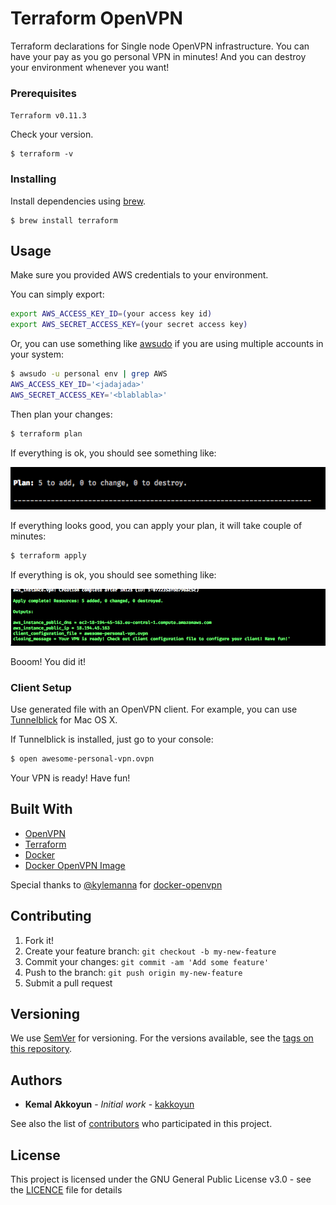 # Terraform OpenVPN

Terraform declarations for Single node OpenVPN infrastructure.
You can have your pay as you go personal VPN in minutes! And you can destroy your environment whenever you want!

### Prerequisites

`Terraform v0.11.3`

Check your version.

```
$ terraform -v

```

### Installing

Install dependencies using [brew](https://brew.sh/).

```
$ brew install terraform
```

## Usage

Make sure you provided AWS credentials to your environment.

You can simply export:
```Bash
export AWS_ACCESS_KEY_ID=(your access key id)
export AWS_SECRET_ACCESS_KEY=(your secret access key)
```

Or, you can use something like [awsudo](https://github.com/makethunder/awsudo) if you are using multiple accounts in your system:
```Bash
$ awsudo -u personal env | grep AWS
AWS_ACCESS_KEY_ID='<jadajada>'
AWS_SECRET_ACCESS_KEY='<blablabla>'
```

Then plan your changes:
```Bash
$ terraform plan
```
If everything is ok, you should see something like:

![after_plan](assets/after_plan.png)

If everything looks good, you can apply your plan, it will take couple of minutes:

```Bash
$ terraform apply
```

If everything is ok, you should see something like:

![after_apply](assets/after_apply.png)

Booom! You did it!

### Client Setup

Use generated file with an OpenVPN client. For example, you can use [Tunnelblick](https://openvpn.net/index.php/access-server/docs/admin-guides/183-how-to-connect-to-access-server-from-a-mac.html) for Mac OS X.

If Tunnelblick is installed, just go to your console:

```Bash
$ open awesome-personal-vpn.ovpn
```

Your VPN is ready! Have fun!

## Built With

* [OpenVPN](https://openvpn.net/)
* [Terraform](https://www.terraform.io/)
* [Docker](https://www.docker.com/)
* [Docker OpenVPN Image](https://hub.docker.com/r/kylemanna/openvpn/)

Special thanks to [@kylemanna](https://github.com/kylemanna) for [docker-openvpn](https://github.com/kylemanna/docker-openvpn)

## Contributing

1. Fork it!
2. Create your feature branch: `git checkout -b my-new-feature`
3. Commit your changes: `git commit -am 'Add some feature'`
4. Push to the branch: `git push origin my-new-feature`
5. Submit a pull request

## Versioning

We use [SemVer](http://semver.org/) for versioning. For the versions available, see the [tags on this repository](https://github.com/kakkoyun/terraform-openvpn/tags).

## Authors

* **Kemal Akkoyun** - *Initial work* - [kakkoyun](https://github.com/kakkoyun)

See also the list of [contributors](https://github.com/kakkoyun/terraform-openvpn/contributors) who participated in this project.

## License

This project is licensed under the GNU General Public License v3.0 - see the [LICENCE](LICENCE) file for details

